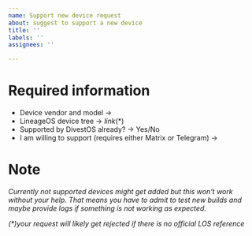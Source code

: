 ```yaml
---
name: Support new device request
about: suggest to support a new device
title: ''
labels: ''
assignees: ''

---
```


# Required information

- Device vendor and model -> 
- LineageOS device tree -> _link_(*)
- Supported by DivestOS already? -> Yes/No
- I am willing to support (requires either Matrix or Telegram) -> 

# Note

_Currently not supported devices might get added but this won't work without your help. That means you have to admit to test new builds and maybe provide logs if something is not working as expected._

_(*)your request will likely get rejected if there is no official LOS reference_
